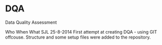 DQA
===

Data Quality Assessment

Who		When			What
SJL		25-8-2014		First attempt at creating DQA - using GIT offcouse. Structure and some setup files were added to the repository.
